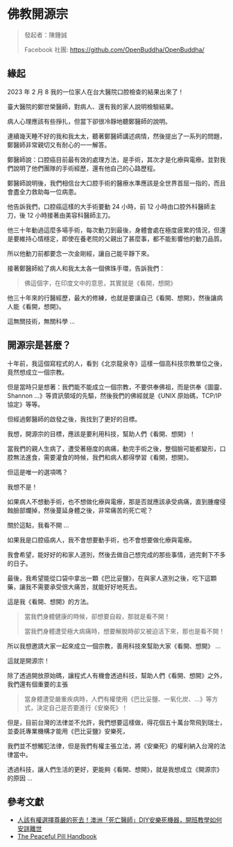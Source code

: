 # 佛教開源宗

> 發起者：陳鍾誠
> 
> Facebook 社團: https://github.com/OpenBuddha/OpenBuddha/

## 緣起

2023 年 2 月 8 我的一位家人在台大醫院口腔檢查的結果出來了！

臺大醫院的鄭世榮醫師，對病人、還有我的家人說明檢驗結果。

病人心理應該有些掙扎，但當下卻很冷靜地聽鄭醫師的說明。

連續幾天睡不好的我和我太太，聽著鄭醫師講述病情，然後提出了一系列的問題，鄭醫師非常親切又有耐心的一一解答。

鄭醫師說：口腔癌目前最有效的處理方法，是手術，其次才是化療與電療。並對我們說明了他們團隊的手術經歷，還有他自己的心路歷程。

鄭醫師說明後，我們相信台大口腔手術的醫療水準應該是全世界首屈一指的，而且會盡全力救助每一位病患。

他告訴我們，口腔癌這樣的大手術要動 24 小時，前 12 小時由口腔外科醫師主刀，後 12 小時接著由美容科醫師主刀。

他三十年動過這麼多場手術，每次動刀到最後，身體會處在極度疲累的情況，但還是要維持心情穩定，即使在養老院的父親出了甚麼事，都不能影響他的動刀品質。

所以他動刀前都要念一次金剛經，讓自己能平靜下來。

接著鄭醫師給了病人和我太太各一個佛珠手環，告訴我們：

> 佛這個字，在印度文中的意思，其實就是《看開，想開》

他三十年來的行醫經歷，最大的修練，也就是要讓自己《看開、想開》，然後讓病人能《看開，想開》。

這無關技術，無關科學 ...

## 開源宗是甚麼？

十年前，我這個寫程式的人，看到《北京龍泉寺》這樣一個高科技宗教單位之後，竟然想成立一個宗教。

但是當時只是想著：我們能不能成立一個宗教，不要供奉佛祖，而是供奉《圖靈、Shannon ...》等資訊領域的先驅，然後我們的佛經就是《UNIX 原始碼，TCP/IP 協定》等等。

但經過鄭醫師的啟發之後，我找到了更好的目標。

我想，開源宗的目標，應該是要利用科技，幫助人們《看開、想開》！

當我們的親人生病了，遭受著極度的病痛，動完手術之後，整個臉可能都變形，口腔無法進食，需要灌食的時候，我們和病人都得學習《看開，想開》。

但這是唯一的選項嗎？

我想不是！

如果病人不想動手術，也不想做化療與電療，那是否就應該承受病痛，直到腫瘤侵蝕臉部爛掉，然後蔓延身體之後，非常痛苦的死亡呢？

關於這點，我看不開 ...

如果我是口腔癌病人，我不會想要動手術，也不會想要做化療與電療。

我會希望，能好好的和家人道別，然後去做自己想完成的那些事情，過完剩下不多的日子。

最後，我希望能從口袋中拿出一顆《巴比妥鹽》，在與家人道別之後，吃下這顆藥，讓我不需要承受很大痛苦，就能好好地死去。

這是我《看開、想開》的方法。

> 當我們身體健康的時候，卻想要自殺，那就是看不開！
> 
> 當我們身體遭受極大病痛時，想要解脫時卻又被迫活下來，那也是看不開！

所以我想邀請大家一起來成立一個宗教，善用科技來幫助大家《看開、想開》 ...

這就是開源宗！

除了透過開放原始碼，讓程式人有機會透過科技，幫助人們《看開、想開》之外，我們還有個重要的主張

> 當身體遭受嚴重疾病時，人們有權使用《巴比妥鹽、一氧化炭、...》等方式，決定自己是否要進行《安樂死》！

但是，目前台灣的法律並不允許，我們想要這樣做，得花個五十萬台幣飛到瑞士，並委託專業機構才能用《巴比妥鹽》安樂死，

我們並不想觸犯法律，但是我們有權主張立法，將《安樂死》的權利納入台灣的法律當中。

透過科技，讓人們生活的更好，更能夠《看開、想開》，就是我想成立《開源宗》的原因 ...

## 參考文獻

* [人該有權選擇尊嚴的死去！澳洲「死亡醫師」DIY安樂死機器，開班教學如何安詳離世](https://www.storm.mg/lifestyle/437887)
* [The Peaceful Pill Handbook](https://www.peacefulpillhandbook.com/about-the-handbook/book-contents/)
